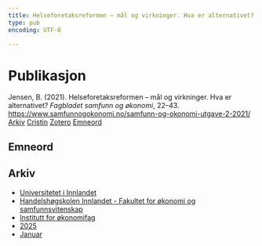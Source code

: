 ```yaml
---
title: Helseforetaks­reformen – mål og virkninger. Hva er alternativet?
type: pub
encoding: UTF-8

---
```

<h1>Publikasjon</h1>
<article id="csl-bib-container-4XMGZGL5" class="csl-bib-container">
  <div class="csl-bib-body"> <div class="csl-entry">Jensen, B. (2021). Helseforetaks­reformen – mål og virkninger. Hva er alternativet? <i>Fagbladet samfunn og økonomi</i>, 22–43. <a href="https://www.samfunnogokonomi.no/samfunn-og-okonomi-utgave-2-2021/">https://www.samfunnogokonomi.no/samfunn-og-okonomi-utgave-2-2021/</a></div> </div>
  <div class="csl-bib-buttons">
    <a href="#taxonomy-article-4XMGZGL5" alt="archive" class="csl-bib-button">Arkiv</a>
    <a href="https://app.cristin.no/results/show.jsf?id=2348488" alt="Cristin" class="csl-bib-button">Cristin</a>
    <a href="http://zotero.org/groups/5881554/items/4XMGZGL5" alt="Zotero" class="csl-bib-button">Zotero</a>
    <a href="#keywords-article-4XMGZGL5" alt="keywords" class="csl-bib-button">Emneord</a>
  </div>
  <div id="csl-bib-meta-container-4XMGZGL5"></div>
</article>
<div id="csl-bib-meta-4XMGZGL5" class="csl-bib-meta">
  <article id="keywords-article-4XMGZGL5" class="keywords-article">
    <h1>Emneord</h1>
    
  </article>
  <article id="taxonomy-article-4XMGZGL5" class="taxonomy-article">
    <h1>Arkiv</h1>
    <ul>
      <li><a href="{{< params subfolder >}}nn/archive/?key=3DCRN523">Universitetet i Innlandet</a></li>
      <li><a href="{{< params subfolder >}}nn/archive/?key=DU8Q9LN9">Handelshøgskolen Innlandet - Fakultet for økonomi og samfunnsvitenskap</a></li>
      <li><a href="{{< params subfolder >}}nn/archive/?key=3IQA89I8">Institutt for økonomifag</a></li>
      <li><a href="{{< params subfolder >}}nn/archive/?key=7XFLPQNF">2025</a></li>
      <li><a href="{{< params subfolder >}}nn/archive/?key=GN22DUGA">Januar</a></li>
    </ul>
  </article>
</div>
